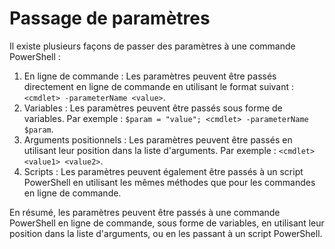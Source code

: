 # Passage de paramètres

Il existe plusieurs façons de passer des paramètres à une commande PowerShell :

1. En ligne de commande : Les paramètres peuvent être passés directement en ligne de commande en utilisant le format suivant : `<cmdlet> -parameterName <value>`.
2. Variables : Les paramètres peuvent être passés sous forme de variables. Par exemple : `$param = "value"; <cmdlet> -parameterName $param`.
3. Arguments positionnels : Les paramètres peuvent être passés en utilisant leur position dans la liste d'arguments. Par exemple : `<cmdlet> <value1> <value2>`.
4. Scripts : Les paramètres peuvent également être passés à un script PowerShell en utilisant les mêmes méthodes que pour les commandes en ligne de commande.

En résumé, les paramètres peuvent être passés à une commande PowerShell en ligne de commande, sous forme de variables, en utilisant leur position dans la liste d'arguments, ou en les passant à un script PowerShell.

